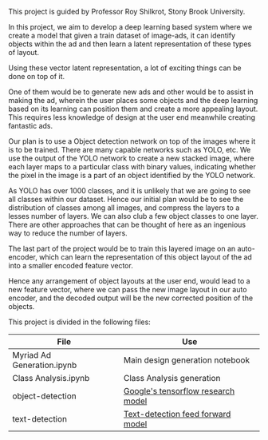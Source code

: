 This project is guided by Professor Roy Shilkrot, Stony Brook University. 

In this project, we aim to develop a deep learning based system where we create a model that given a train dataset of image-ads, it can identify objects within the ad and then learn a latent representation of these types of layout. 

Using these vector latent representation, a lot of exciting things can be done on top of it.

One of them would be to generate new ads and other would be to assist in making the ad, wherein the user places some objects
and the deep learning based on its learning can position them and create a more appealing layout. This requires less knowledge of 
design at the user end meanwhile creating fantastic ads.

Our plan is to use a Object detection network on top of the images where it is to be trained. 
There are many capable networks such as YOLO, etc. We use the output of the YOLO network to create a new stacked image, 
where each layer maps to a particular class with binary values, indicating whether the pixel in the image is a part of 
an object identified by the YOLO network.
 
 
As YOLO has over 1000 classes, and it is unlikely that we are going to see all classes
within our dataset. Hence our initial plan would be to see the distribution of classes among all images, and compress the layers to 
a lesses number of layers. We can also club a few object classes to one layer. There are other approaches that can be thought
of here as an ingenious way to reduce the number of layers.

The last part of the project would be to train this layered image on an auto-encoder, which can learn the representation
of this object layout of the ad into a smaller encoded feature vector. 

Hence any arrangement of object layouts at the user end, would lead to a new feature vector, where we can pass the new 
image layout in our auto encoder, and the decoded output will be the new corrected position of the objects.     


This project is divided in the following files:

|File|Use|
|---|---|
|Myriad Ad Generation.ipynb|Main design generation notebook|
|Class Analysis.ipynb|Class Analysis generation|
|object-detection|[Google's tensorflow research model](https://github.com/tensorflow/models/tree/master/research/object_detection)|
|text-detection|[Text-detection feed forward model](https://github.com/argman/EAST)|
